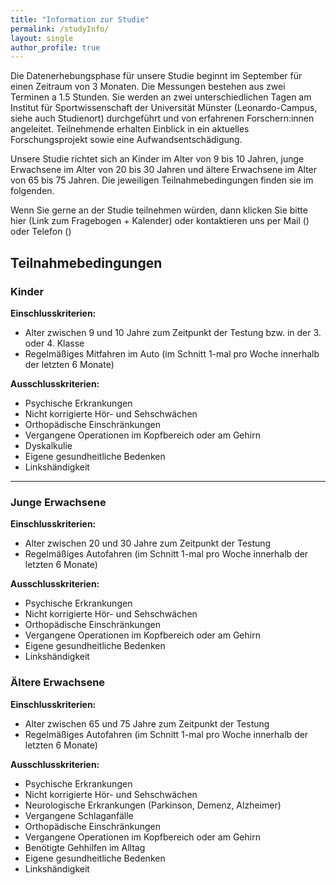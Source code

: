 ```yaml
---
title: "Information zur Studie"
permalink: /studyInfo/
layout: single
author_profile: true
---
```



Die Datenerhebungsphase für unsere Studie beginnt im September für einen Zeitraum von 3 Monaten. Die Messungen bestehen aus zwei Terminen a 1.5 Stunden. Sie werden an zwei unterschiedlichen Tagen am Institut für Sportwissenschaft der Universität Münster (Leonardo-Campus, siehe auch Studienort) durchgeführt und von erfahrenen Forschern:innen angeleitet. Teilnehmende erhalten Einblick in ein aktuelles Forschungsprojekt sowie eine Aufwandsentschädigung.

Unsere Studie richtet sich an Kinder im Alter von 9 bis 10 Jahren, junge Erwachsene im Alter von 20 bis 30 Jahren und ältere Erwachsene im Alter von 65 bis 75 Jahren.  Die jeweiligen Teilnahmebedingungen finden sie im folgenden.

Wenn Sie gerne an der Studie teilnehmen würden, dann klicken Sie bitte hier (Link zum Fragebogen + Kalender) oder kontaktieren uns per Mail () oder Telefon ()

## Teilnahmebedingungen
### Kinder
**Einschlusskriterien:**     
* Alter zwischen 9 und 10 Jahre zum Zeitpunkt der Testung bzw. in der 3. oder 4. Klasse
* Regelmäßiges Mitfahren im Auto (im Schnitt 1-mal pro Woche innerhalb der letzten 6 Monate)

**Ausschlusskriterien:**     
* Psychische Erkrankungen
* Nicht korrigierte Hör- und Sehschwächen
* Orthopädische Einschränkungen
* Vergangene Operationen im Kopfbereich oder am Gehirn
* Dyskalkulie
* Eigene gesundheitliche Bedenken
* Linkshändigkeit

------

### Junge Erwachsene
**Einschlusskriterien:**       
* Alter zwischen 20 und 30 Jahre zum Zeitpunkt der Testung
* Regelmäßiges Autofahren (im Schnitt 1-mal pro Woche innerhalb der letzten 6 Monate)

**Ausschlusskriterien:**        
* Psychische Erkrankungen
* Nicht korrigierte Hör- und Sehschwächen
* Orthopädische Einschränkungen
* Vergangene Operationen im Kopfbereich oder am Gehirn
* Eigene gesundheitliche Bedenken
* Linkshändigkeit

### Ältere Erwachsene
**Einschlusskriterien:**        
* Alter zwischen 65 und 75 Jahre zum Zeitpunkt der Testung
* Regelmäßiges Autofahren (im Schnitt 1-mal pro Woche innerhalb der letzten 6 Monate)

**Ausschlusskriterien:**     
* Psychische Erkrankungen
* Nicht korrigierte Hör- und Sehschwächen
* Neurologische Erkrankungen (Parkinson, Demenz, Alzheimer)
* Vergangene Schlaganfälle
* Orthopädische Einschränkungen
* Vergangene Operationen im Kopfbereich oder am Gehirn
* Benötigte Gehhilfen im Alltag
* Eigene gesundheitliche Bedenken
* Linkshändigkeit

